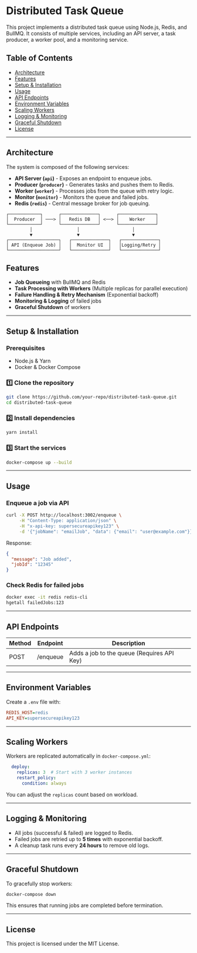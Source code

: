 # Distributed Task Queue

This project implements a distributed task queue using Node.js, Redis, and BullMQ. It consists of multiple services, including an API server, a task producer, a worker pool, and a monitoring service.

## Table of Contents
- [Architecture](#architecture)
- [Features](#features)
- [Setup & Installation](#setup--installation)
- [Usage](#usage)
- [API Endpoints](#api-endpoints)
- [Environment Variables](#environment-variables)
- [Scaling Workers](#scaling-workers)
- [Logging & Monitoring](#logging--monitoring)
- [Graceful Shutdown](#graceful-shutdown)
- [License](#license)

---

## Architecture
The system is composed of the following services:

- **API Server (`api`)** - Exposes an endpoint to enqueue jobs.
- **Producer (`producer`)** - Generates tasks and pushes them to Redis.
- **Worker (`worker`)** - Processes jobs from the queue with retry logic.
- **Monitor (`monitor`)** - Monitors the queue and failed jobs.
- **Redis (`redis`)** - Central message broker for job queuing.

```
┌────────────┐      ┌──────────────┐      ┌──────────────┐
│  Producer  │ ───> │   Redis DB   │ <──> │    Worker    │
└────────────┘      └──────────────┘      └──────────────┘
         │                 │                    │
         ▼                 ▼                    ▼
┌───────────────────┐   ┌──────────────┐   ┌──────────────┐
│ API (Enqueue Job) │   │  Monitor UI  │   │Logging/Retry │
└───────────────────┘   └──────────────┘   └──────────────┘
```

## Features
- **Job Queueing** with BullMQ and Redis
- **Task Processing with Workers** (Multiple replicas for parallel execution)
- **Failure Handling & Retry Mechanism** (Exponential backoff)
- **Monitoring & Logging** of failed jobs
- **Graceful Shutdown** of workers

---

## Setup & Installation

### Prerequisites
- Node.js & Yarn
- Docker & Docker Compose

### 1️⃣ Clone the repository
```sh
git clone https://github.com/your-repo/distributed-task-queue.git
cd distributed-task-queue
```

### 2️⃣ Install dependencies
```sh
yarn install
```

### 3️⃣ Start the services
```sh
docker-compose up --build
```

---

## Usage

### Enqueue a job via API
```sh
curl -X POST http://localhost:3002/enqueue \
     -H "Content-Type: application/json" \
     -H "x-api-key: supersecureapikey123" \
     -d '{"jobName": "emailJob", "data": {"email": "user@example.com"}}'
```
Response:
```json
{
  "message": "Job added",
  "jobId": "12345"
}
```

### Check Redis for failed jobs
```sh
docker exec -it redis redis-cli
hgetall failedJobs:123
```

---

## API Endpoints

| Method | Endpoint     | Description           |
|--------|-------------|-----------------------|
| POST   | /enqueue    | Adds a job to the queue (Requires API Key) |

---

## Environment Variables
Create a `.env` file with:
```ini
REDIS_HOST=redis
API_KEY=supersecureapikey123
```

---

## Scaling Workers
Workers are replicated automatically in `docker-compose.yml`:
```yaml
  deploy:
    replicas: 3  # Start with 3 worker instances
    restart_policy:
      condition: always
```
You can adjust the `replicas` count based on workload.

---

## Logging & Monitoring
- All jobs (successful & failed) are logged to Redis.
- Failed jobs are retried up to **5 times** with exponential backoff.
- A cleanup task runs every **24 hours** to remove old logs.

---

## Graceful Shutdown
To gracefully stop workers:
```sh
docker-compose down
```
This ensures that running jobs are completed before termination.

---

## License
This project is licensed under the MIT License.

